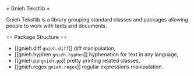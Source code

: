 = Gnieh Tekstlib =

Gnieh Tekstlib is a library grouping standard classes and packages allowing people to work with texts and documents.

== Package Structure ==

 - [[gnieh.diff `gnieh.diff`]] diff manipulation,
 - [[gnieh.hyphen `gnieh.hyphen`]] hyphenation for text in any language,
 - [[gnieh.pp `gnieh.pp`]] pretty printing related classes,
 - [[gnieh.regex `gnieh.regex`]] regular expressions manipulation.

